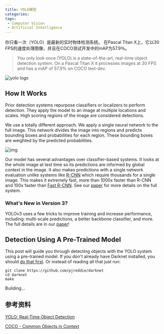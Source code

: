 ```yaml
---
title: YOLO模型
categories:
tags:
 - Computer Vision
 - Artificial Intelligence
---
```


你只看一次（YOLO）是最新的实时物体检测系统。 在Pascal Titan X上，它以30 FPS的速度处理图像，并且在COCO测试开发中的mAP为57.9％。

<!--more-->

> You only look once (YOLO) is a state-of-the-art, real-time object detection system. On a Pascal Titan X it processes images at 30 FPS and has a mAP of 57.9% on COCO test-dev.

![yolo logo](https://pjreddie.com/media/image/yologo_2.png)

## How It Works

Prior detection systems repurpose classifiers or localizers to perform detection. They apply the model to an image at multiple locations and scales. High scoring regions of the image are considered detections.

We use a totally different approach. We apply a single neural network to the full image. This network divides the image into regions and predicts bounding boxes and probabilities for each region. These bounding boxes are weighted by the predicted probabilities.

![img](https://pjreddie.com/media/image/sayit.jpg)

Our model has several advantages over classifier-based systems. It looks at the whole image at test time so its predictions are informed by global context in the image. It also makes predictions with a single network evaluation unlike systems like [R-CNN](https://github.com/rbgirshick/rcnn) which require thousands for a single image. This makes it extremely fast, more than 1000x faster than R-CNN and 100x faster than [Fast R-CNN](https://github.com/rbgirshick/fast-rcnn). See our [paper](https://pjreddie.com/media/files/papers/YOLOv3.pdf) for more details on the full system.

### What's New in Version 3?

YOLOv3 uses a few tricks to improve training and increase performance, including: multi-scale predictions, a better backbone classifier, and more. The full details are in our [paper](https://pjreddie.com/media/files/papers/YOLOv3.pdf)!

## Detection Using A Pre-Trained Model

This post will guide you through detecting objects with the YOLO system using a pre-trained model. If you don't already have Darknet installed, you should [do that first](https://pjreddie.com/darknet/install/). Or instead of reading all that just run:

```
git clone https://github.com/pjreddie/darknet
cd darknet
make
```

Building...

## 参考资料

[YOLO: Real-Time Object Detection](https://pjreddie.com/darknet/yolo/)

[COCO - Common Objects in Context](https://cocodataset.org/#detection-2020)